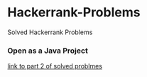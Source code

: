 # Hackerrank-Problems
Solved Hackerrank Problems

<h3>Open as a Java Project</h3>
  <a href="https://github.com/Satyam175/Hackerrank-Problems-2">link to part 2 of solved problmes</a>
